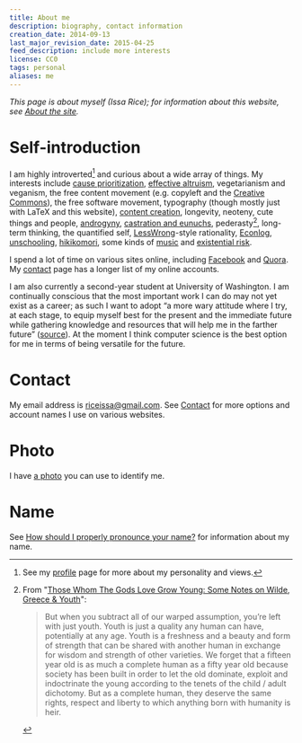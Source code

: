 ```yaml
---
title: About me
description: biography, contact information
creation_date: 2014-09-13
last_major_revision_date: 2015-04-25
feed_description: include more interests
license: CC0
tags: personal
aliases: me
---
```


*This page is about myself (Issa Rice); for information about this
website, see [About the site]().*

# Self-introduction

I am highly introverted[^pers] and curious about a wide array of things.
My interests include [cause prioritization](http://causeprioritization.org/), [effective altruism](),
vegetarianism and veganism, the free content movement (e.g. copyleft and the [Creative Commons](!w)), the free software movement,
typography (though mostly just with LaTeX and this website), [content creation](content-creation), longevity, neoteny, cute things and people, [androgyny](https://www.quora.com/Are-the-parents-who-raise-their-children-so-gender-neutral-that-they-keep-their-kids-gender-a-secret-harming-them/answer/Eva-Glasrud),
[castration and eunuchs](http://lesswrong.com/lw/lm4/effects_of_castration_on_the_life_expectancy_of/), pederasty[^pederasty], long-term thinking, the quantified self, [LessWrong]()-style rationality, [Econlog](), [unschooling](), [hikikomori](!w), some kinds of [music](music-i-like-to-listen-to) and
[existential risk].

[^pers]: See my [profile]() page for more about my personality and views.

I spend a lot of time on various sites online, including [Facebook]() and [Quora]().
My [contact]() page has a longer list of my online accounts.


[^pederasty]: From "[Those Whom The Gods Love Grow Young: Some Notes on Wilde, Greece & Youth](http://dmouth.com/writing/2014/4/12/those-whom-the-gods-love-grow-young-some-notes-on-wilde-greece-youth)":

    > But when you subtract all of our warped assumption, you’re left
    > with just youth. Youth is just a quality any human can have,
    > potentially at any age. Youth is a freshness and a beauty and form
    > of strength that can be shared with another human in exchange for
    > wisdom and strength of other varieties. We forget that a fifteen
    > year old is as much a complete human as a fifty year old because
    > society has been built in order to let the old dominate, exploit
    > and indoctrinate the young according to the tenets of the child /
    > adult dichotomy. But as a complete human, they deserve the same
    > rights, respect and liberty to which anything born with humanity
    > is heir.

[existential risk]: http://www.nickbeckstead.com/research

I am also currently a second-year student at University of Washington.
I am continually
conscious that the most important work I can do may not yet exist as a
career; as such I want to adopt “a more wary attitude where I try, at
each stage, to equip myself best for the present and the immediate
future while gathering knowledge and resources that will help me in the
farther future” ([source][vipul future]).  At the moment I think
computer science is the best option for me in terms of being versatile
for the future.

[vipul future]: https://whatisresearch.wordpress.com/2007/08/30/to-be-set-aside/

# Contact

My email address is [riceissa@gmail.com][email].  See [Contact]() for
more options and account names I use on various websites.

[email]: mailto:riceissa@gmail.com

# Photo

I have [a photo](identification-photo.jpg) you can use to identify me.

# Name

See [How should I properly pronounce your name?]() for information about
my name.
